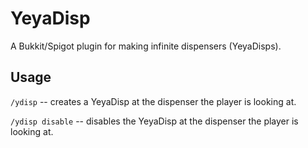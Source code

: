 # YeyaDisp

A Bukkit/Spigot plugin for making infinite dispensers (YeyaDisps).

## Usage

`/ydisp` -- creates a YeyaDisp at the dispenser the player is looking at.

`/ydisp disable` -- disables the YeyaDisp at the dispenser the player is looking at.